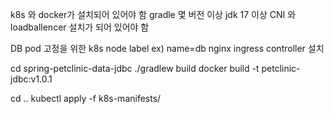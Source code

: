 <!-- TODO:  -->
k8s 와 docker가 설치되어 있어야 함
gradle 몇 버전 이상
jdk 17 이상 
CNI 와 loadballencer 설치가 되어 있어야 함


DB pod 고정을 위한 k8s node label  ex) name=db
nginx ingress controller 설치

cd spring-petclinic-data-jdbc
./gradlew build
docker build -t petclinic-jdbc:v1.0.1

cd ..
kubectl apply -f k8s-manifests/

